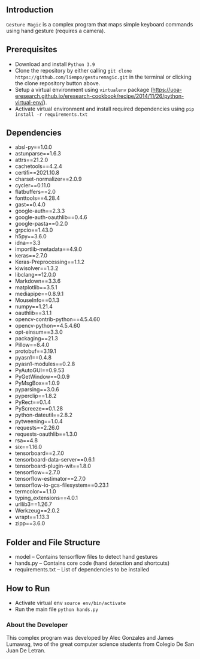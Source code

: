 ## Introduction
`Gesture Magic` is a complex program that maps simple keyboard commands using hand gesture (requires a camera).

## Prerequisites
 - Download and install `Python 3.9` 
 - Clone the repository by either calling `git clone https://github.com/liempo/gesturemagic.git` in the terminal or clicking the clone repository button above.
 - Setup a virtual environment using `virtualenv` package (https://uoa-eresearch.github.io/eresearch-cookbook/recipe/2014/11/26/python-virtual-env/).
 - Activate virtual environment and install required dependencies using `pip install -r requirements.txt`

## Dependencies
- absl-py==1.0.0
- astunparse==1.6.3
- attrs==21.2.0
- cachetools==4.2.4
- certifi==2021.10.8
- charset-normalizer==2.0.9
- cycler==0.11.0
- flatbuffers==2.0
- fonttools==4.28.4
- gast==0.4.0
- google-auth==2.3.3
- google-auth-oauthlib==0.4.6
- google-pasta==0.2.0
- grpcio==1.43.0
- h5py==3.6.0
- idna==3.3
- importlib-metadata==4.9.0
- keras==2.7.0
- Keras-Preprocessing==1.1.2
- kiwisolver==1.3.2
- libclang==12.0.0
- Markdown==3.3.6
- matplotlib==3.5.1
- mediapipe==0.8.9.1
- MouseInfo==0.1.3
- numpy==1.21.4
- oauthlib==3.1.1
- opencv-contrib-python==4.5.4.60
- opencv-python==4.5.4.60
- opt-einsum==3.3.0
- packaging==21.3
- Pillow==8.4.0
- protobuf==3.19.1
- pyasn1==0.4.8
- pyasn1-modules==0.2.8
- PyAutoGUI==0.9.53
- PyGetWindow==0.0.9
- PyMsgBox==1.0.9
- pyparsing==3.0.6
- pyperclip==1.8.2
- PyRect==0.1.4
- PyScreeze==0.1.28
- python-dateutil==2.8.2
- pytweening==1.0.4
- requests==2.26.0
- requests-oauthlib==1.3.0
- rsa==4.8
- six==1.16.0
- tensorboard==2.7.0
- tensorboard-data-server==0.6.1
- tensorboard-plugin-wit==1.8.0
- tensorflow==2.7.0
- tensorflow-estimator==2.7.0
- tensorflow-io-gcs-filesystem==0.23.1
- termcolor==1.1.0
- typing_extensions==4.0.1
- urllib3==1.26.7
- Werkzeug==2.0.2
- wrapt==1.13.3
- zipp==3.6.0

## Folder and File Structure
 - model – Contains tensorflow files to detect hand gestures
 - hands.py – Contains core code (hand detection and shortcuts)
 - requirements.txt – List of dependencies to be installed

## How to Run
 - Activate virtual env `source env/bin/activate`
 - Run the main file `python hands.py`

### About the Developer
This complex program was developed by Alec Gonzales and James Lumawag, two of the great computer science students from Colegio De San Juan De Letran.
